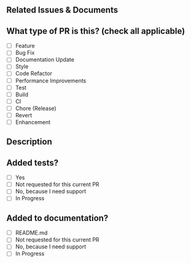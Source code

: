 <!--
  This template is based on the open-sauced PR template
  https://github.com/open-sauced/.github/blob/main/.github/PULL_REQUEST_TEMPLATE.md

  For Work In Progress Pull Requests, please use the Draft PR feature,
  see https://github.blog/2019-02-14-introducing-draft-pull-requests/ for further details.
  
  For a timely review/response, please avoid force-pushing additional
  commits if your PR already received reviews or comments.
  
  Before submitting a Pull Request, please ensure you've done the following:
  - Create small PRs. In most cases, this will be possible.
  - Provide tests for your changes.
  - Use descriptive commit messages.
  - Update any related documentation and include any relevant screenshots.
-->

## Related Issues & Documents
<!-- 
Please use this format link issue numbers:
- closes #123
- closes elm-rpg-session/issue_item#124
https://docs.github.com/en/free-pro-team@latest/github/managing-your-work-on-github/linking-a-pull-request-to-an-issue#linking-a-pull-request-to-an-issue-using-a-keyword 
-->

## What type of PR is this? (check all applicable)

- [ ] Feature
- [ ] Bug Fix
- [ ] Documentation Update
- [ ] Style
- [ ] Code Refactor
- [ ] Performance Improvements
- [ ] Test
- [ ] Build
- [ ] CI
- [ ] Chore (Release)
- [ ] Revert
- [ ] Enhancement

## Description

<!-- 
Please do not leave this blank 
This PR [adds/removes/fixes/replaces] the [feature/bug/etc]. 
-->

## Added tests?

- [ ] Yes
- [ ] Not requested for this current PR
- [ ] No, because I need support
- [ ] In Progress

## Added to documentation?

- [ ] README.md
- [ ] Not requested for this current PR
- [ ] No, because I need support
- [ ] In Progress

